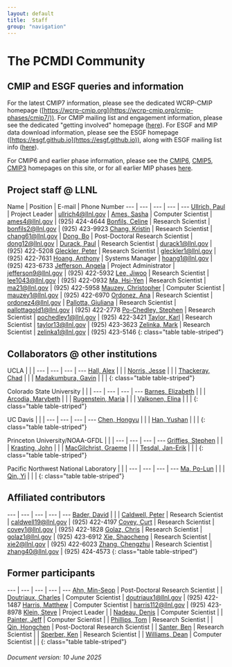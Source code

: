 ```yaml
---
layout: default
title:  Staff
group: "navigation"
---
```


# The PCMDI Community

## CMIP and ESGF queries and information

For the latest CMIP7 information, please see the dedicated WCRP-CMIP homepage ([https://wcrp-cmip.org](https://wcrp-cmip.org/cmip-phases/cmip7/)). For CMIP mailing list and engagement information, please see the dedicated "getting involved" homepage ([here](https://wcrp-cmip.org/get-involved/)). For ESGF and MIP data download information, please see the ESGF homepage ([https://esgf.github.io](https://esgf.github.io)), along with ESGF mailing list info ([here](https://esgf.github.io/mailing-list.html)).

For CMIP6 and earlier phase information, please see the [CMIP6](../CMIP6), [CMIP5](../mips/cmip5), [CMIP3](../mips/cmip3/) homepages on this site, or for all earlier MIP phases [here](../mips).

## Project staff @ LLNL

Name | Position | E-mail | Phone Number
--- | --- | --- | --- | ---
[Ullrich, Paul][ullrich] | Project Leader | ullrich4@llnl.gov |
[Ames, Sasha][ames] | Computer Scientist | ames4@llnl.gov | (925) 424-4644
[Bonfils, Celine][bonfils] | Research Scientist | bonfils2@llnl.gov | (925) 423-9923
[Chang, Kristin][chang] | Research Scientist | chang61@llnl.gov |
[Dong, Bo][dong] | Post-Doctoral Research Scientist | dong12@llnl.gov |
[Durack, Paul][durack] | Research Scientist | durack1@llnl.gov | (925) 422-5208
[Gleckler, Peter][gleckler] | Research Scientist | gleckler1@llnl.gov | (925) 422-7631
[Hoang, Anthony][hoang] | Systems Manager | hoang1@llnl.gov | (925) 423-6733
[Jefferson, Angela][jefferson] | Project Administrator | jefferson9@llnl.gov | (925) 422-5932
[Lee, Jiwoo][lee] | Research Scientist | lee1043@llnl.gov | (925) 422-0932
[Ma, Hsi-Yen][ma] | Research Scientist | ma21@llnl.gov | (925) 422-5958
[Mauzey, Christopher][mauzey] | Computer Scientist | mauzey1@llnl.gov | (925) 422-6970
[Ordonez, Ana][ordonez] | Research Scientist | ordonez4@llnl.gov |
[Pallotta, Giuliana][pallotta] | Research Scientist | pallottagold1@llnl.gov | (925) 422-2778
[Po-Chedley, Stephen][pochedley] | Research Scientist | pochedley1@llnl.gov | (925) 422-3421
[Taylor, Karl][taylor] | Research Scientist | taylor13@llnl.gov | (925) 423-3623
[Zelinka, Mark][zelinka] | Research Scientist | zelinka1@llnl.gov | (925) 423-5146
{: class="table table-striped"}

## Collaborators @ other institutions

UCLA |  |  |
--- | --- | --- | ---
[Hall, Alex][hall] | | |
[Norris, Jesse][norris] | | |
[Thackeray, Chad][thackeray] | | |
[Madakumbura, Gavin][madakumbura] | | |
{: class="table table-striped"}

Colorado State University |  |  |
--- | --- | --- | ---
[Barnes, Elizabeth][barnes] | | |
[Arcodia, Marybeth][arcodia] | | |
[Rugenstein, Maria][rugenstein] | | |
[Valkonen, Elina][valkonen] | | |
{: class="table table-striped"}

UC Davis |  |  |
--- | --- | --- | ---
[Chen, Hongyu][chenh] | | |
[Han, Yushan][hany] | | |
{: class="table table-striped"}

Princeton University/NOAA-GFDL |  |  |
--- | --- | --- | ---
[Griffies, Stephen][griffies] | | |
[Krasting, John][krasting] | | |
[MacGilchrist, Graeme][macgilchrist] | | |
[Tesdal, Jan-Erik][tesdal] | | |
{: class="table table-striped"}

Pacific Northwest National Laboratory |  |  |
--- | --- | --- | ---
[Ma, Po-Lun][mapnnl] | | |
[Qin, Yi][qin4] | | |
{: class="table table-striped"}

## Affiliated contributors

--- | --- | --- | --- | ---
[Bader, David][bader] | | |
[Caldwell, Peter][caldwell] | Research Scientist | caldwell19@llnl.gov | (925) 422-4197
[Covey, Curt][covey] | Research Scientist | covey1@llnl.gov | (925) 422-1828
[Golaz, Chris][golaz] | Research Scientist | golaz1@llnl.gov | (925) 423-6912
[Xie, Shaocheng][xie] | Research Scientist | xie2@llnl.gov | (925) 422-6023
[Zhang, Chengzhu][zhang40] | Research Scientist | zhang40@llnl.gov | (925) 424-4573
{: class="table table-striped"}

## Former participants

--- | --- | --- | --- | ---
[Ahn, Min-Seop][ahn] | Post-Doctoral Research Scientist |  | 
[Doutriaux, Charles][doutriaux] | Computer Scientist | doutriaux1@llnl.gov | (925) 422-1487
[Harris, Matthew][harris] | Computer Scientist | harris112@llnl.gov | (925) 423-8978
[Klein, Steve][klein] | Project Leader | |
[Nadeau, Denis][nadeau] | Computer Scientist | |
[Painter, Jeff][painter] | Computer Scientist | |
[Phillips, Tom][phillips] | Research Scientist | |
[Qin, Hongchen][qin5] | Post-Doctoral Research Scientist | |
[Santer, Ben][santer] | Research Scientist | |
[Sperber, Ken][sperber] | Research Scientist | |
[Williams, Dean][williams] | Computer Scientist	 | |
{: class="table table-striped"}

###### Document version: 10 June 2025

[ahn]: https://people.llnl.gov/ahn6
[ames]: {{site.baseurl}}/staff/ames
[bader]: https://people.llnl.gov/bader2
[bonfils]: {{site.baseurl}}/staff/bonfils
[caldwell]: https://people.llnl.gov/caldwell19
[chang]: https://people.llnl.gov/chang61
[covey]: {{site.baseurl}}/staff/covey
[dong]: {{site.baseurl}}/staff/#
[doutriaux]: {{site.baseurl}}/staff/doutriaux
[durack]: {{site.baseurl}}/staff/durack
[gleckler]: {{site.baseurl}}/staff/gleckler
[golaz]: https://people.llnl.gov/golaz1
[harris]: {{site.baseurl}}/staff/harris
[hoang]: {{site.baseurl}}/staff/hoang
[jefferson]: {{site.baseurl}}/staff/jefferson
[klein]: {{site.baseurl}}/staff/#
[lee]:  {{site.baseurl}}/staff/lee
[ma]: https://people.llnl.gov/ma21
[mauzey]: https://people.llnl.gov/mauzey1
[nadeau]: {{site.baseurl}}/staff/nadeau
[ordonez]: https://people.llnl.gov/ordonez4
[painter]: {{site.baseurl}}/staff/painter
[pallotta]: https://people.llnl.gov/pallottagold1
[phillips]: {{site.baseurl}}/staff/phillips
[pochedley]: https://people.llnl.gov/pochedley1
[qin5]: {{site.baseurl}}/staff/#
[santer]: {{site.baseurl}}/staff/santer
[sperber]: {{site.baseurl}}/staff/sperber
[taylor]: {{site.baseurl}}/staff/taylor
[ullrich]: https://people.llnl.gov/ullrich4
[williams]:{{site.baseurl}}/staff/williams
[xie]: {{site.baseurl}}/staff/Xie
[zelinka]: https://mzelinka.github.io
[zhang40]: https://people.llnl.gov/zhang40

[hall]: https://dept.atmos.ucla.edu/alexhall/people/alex-hall
[norris]: https://dept.atmos.ucla.edu/alexhall/people/jesse-norris
[thackeray]: https://dept.atmos.ucla.edu/alexhall/people/chad-thackeray
[madakumbura]: https://dept.atmos.ucla.edu/alexhall/people/gavin-dayanga

[barnes]: https://www.atmos.colostate.edu/people/faculty/barnes/
[arcodia]: https://sites.google.com/view/barnesgroup-csu/group
[rugenstein]: https://www.atmos.colostate.edu/people/faculty/rugenstein/
[valkonen]: https://sites.google.com/view/barnesgroup-csu/group

[chenh]: https://climate.ucdavis.edu/people.php
[hany]: https://climate.ucdavis.edu/people.php

[macgilchrist]: https://gmacgilchrist.github.io/
[tesdal]: https://aos.princeton.edu/people/jan-erik-tesdal
[griffies]: https://www.gfdl.noaa.gov/stephen-griffies-homepage/
[krasting]: https://www.gfdl.noaa.gov/john-krasting-homepage/

[mapnnl]: https://www.pnnl.gov/science/staff/staff_info.asp?staff_num=7579
[qin4]: https://www.pnnl.gov/science/staff/staff_info.asp?staff_num=11555
